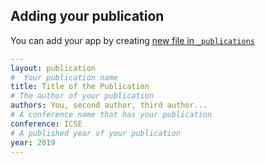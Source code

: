 ## Adding your publication

You can add your app by creating [new file in `_publications`](https://github.com/TRebirthC/verification-latency/new/main?filename=docs/_publications/your-publication-name.md)

```yaml
---
layout: publication
#  Your publication name
title: Title of the Publication
# The author of your publication
authors: You, second author, third author...
# A conference name that has your publication
conference: ICSE
# A published year of your publication
year: 2019
---
